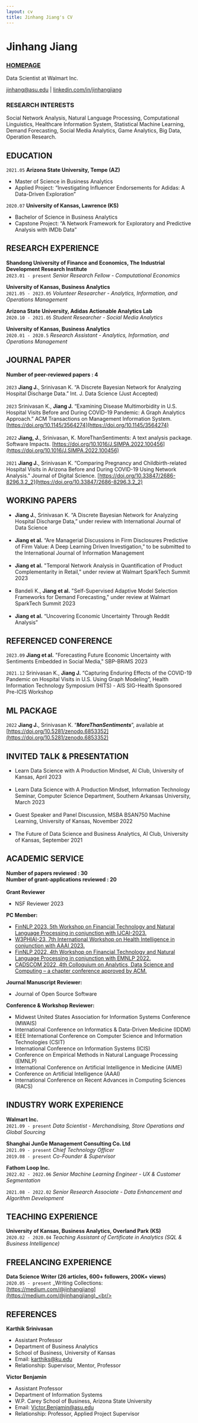 ```yaml
---
layout: cv
title: Jinhang Jiang's CV
---
```

# Jinhang Jiang
### <a href="http://jinhangjiang.com">HOMEPAGE</a>
Data Scientist at Walmart Inc.


<div id="webaddress">
<a href="mailto: jinhang@asu.edu">jinhang@asu.edu</a>
| <a href="https://www.linkedin.com/in/jinhangjiang/">linkedin.com/in/jinhangjiang</a>
</div>





### RESEARCH INTERESTS

Social Network Analysis, Natural Language Processing, Computational Linguistics, Healthcare Information System, Statistical Machine Learning, Demand Forecasting, Social Media Analytics, Game Analytics, Big Data, Operation Research.




## EDUCATION

`2021.05`
__Arizona State University, Tempe (AZ)__

- Master of Science in Business Analytics
- Applied Project: “Investigating Influencer Endorsements for Adidas: A Data-Driven Exploration”

`2020.07`
__University of Kansas, Lawrence (KS)__

- Bachelor of Science in Business Analytics
- Capstone Project: “A Network Framework for Exploratory and Predictive Analysis with IMDb Data”



## RESEARCH EXPERIENCE
__Shandong University of Finance and Economics, The Industrial Development Research Institute__ <br/>
`2023.01 - present`
_Senior Research Fellow - Computational Economics_
<br/>

__University of Kansas, Business Analytics__ <br/>
`2021.05 - 2023.05`
_Volunteer Researcher - Analytics, Information, and Operations Management_
<br/>

__Arizona State University, Adidas Actionable Analytics Lab__<br/>
`2020.10 - 2021.05`
_Student Researcher - Social Media Analytics_

__University of Kansas, Business Analytics__ <br/>
`2020.01 - 2020.5`
_Research Assistant - Analytics, Information, and Operations Management_
<br/>

## JOURNAL PAPER
**Number of peer-reviewed papers : 4**
<br/>
<br/>
`2023`
__Jiang J.__, Srinivasan K. “A Discrete Bayesian Network for Analyzing Hospital
Discharge Data.” Int. J. Data Science (Just Accepted)
<br/>
<br/>
`2023`
Srinivasan K., __Jiang J.__ “Examining Disease Multimorbidity in U.S. Hospital Visits Before and During COVID-19 Pandemic: A Graph Analytics Approach.” ACM Transactions on Management Information System. [https://doi.org/10.1145/3564274](https://doi.org/10.1145/3564274)
<br/>
<br/>
`2022`
__Jiang, J.__, Srinivasan, K. MoreThanSentiments: A text analysis package. Software Impacts. [https://doi.org/10.1016/J.SIMPA.2022.100456](https://doi.org/10.1016/J.SIMPA.2022.100456)
<br/>
<br/>
`2021`
__Jiang J.__, Srinivasan K. “Comparing Pregnancy and Childbirth-related Hospital Visits in Arizona Before and During COVID-19 Using Network Analysis." Journal of Digital Science. [https://doi.org/10.33847/2686-8296.3.2_2](https://doi.org/10.33847/2686-8296.3.2_2)

## WORKING PAPERS
* __Jiang J.__, Srinivasan K. “A Discrete Bayesian Network for Analyzing Hospital Discharge Data,” under review with International Journal of Data Science<br/> <br/>
* __Jiang et al.__ “Are Managerial Discussions in Firm Disclosures Predictive of Firm Value: A Deep Learning Driven Investigation,” to be submitted to the International Journal of Information Management<br/> <br/>
* __Jiang et al.__ "Temporal Network Analysis in Quantification of Product Complementarity in Retail," under review at Walmart SparkTech Summit 2023 <br/> <br/>
* Bandeli K., __Jiang et al.__ "Self-Supervised Adaptive Model Selection Frameworks for Demand Forecasting," under review at Walmart SparkTech Summit 2023 <br/> <br/>
* __Jiang et al.__ “Uncovering Economic Uncertainty Through Reddit Analysis”

## REFERENCED CONFERENCE
`2023.09`
__Jiang et al.__ "Forecasting Future Economic Uncertainty with Sentiments Embedded in Social Media," SBP-BRiMS 2023

`2021.12`
Srinivasan K., __Jiang J.__ “Capturing Enduring Effects of the COVID-19 Pandemic on Hospital Visits in U.S. Using Graph Modeling”, Health Information Technology Symposium (HITS) - AIS SIG-Health Sponsored Pre-ICIS Workshop


## ML PACKAGE
`2022`
__Jiang J.__, Srinivasan K. “__*MoreThanSentiments*__”, available at [https://doi.org/10.5281/zenodo.6853352](https://doi.org/10.5281/zenodo.6853352)


## INVITED TALK & PRESENTATION
* Learn Data Science with A Production Mindset, AI Club, University of Kansas, April 2023
<br/><br/>
* Learn Data Science with A Production Mindset, Information Technology Seminar, Computer Science Department, Southern Arkansas University, March 2023
<br/><br/>
* Guest Speaker and Panel Discussion, MSBA BSAN750 Machine Learning, University of Kansas, November 2022
<br/><br/>
* The Future of Data Science and Business Analytics, AI Club, University of Kansas, September 2021

## ACADEMIC SERVICE


**Number of papers reviewed : 30**
<br/>
**Number of grant-applications reviewed : 20**
<br/>
<br/>
__Grant Reviewer__
* NSF Reviewer 2023


__PC Member:__ 
* [FinNLP 2023, 5th Workshop on Financial Technology and Natural Language Processing in conjunction with IJCAI-2023.](https://sites.google.com/nlg.csie.ntu.edu.tw/finnlp-2023/organizations?authuser=0)
* [W3PHIAI-23, 7th International Workshop on Health Intelligence in conjunction with AAAI 2023.](http://w3phiai2023.w3phi.com/organizing-committee.html)
* [FinNLP 2022, 4th Workshop on Financial Technology and Natural Language Processing in conjunction with EMNLP 2022.](https://sites.google.com/nlg.csie.ntu.edu.tw/finnlp-2022-emnlp/home?authuser=0)
* [CADSCOM 2022, 4th Colloquium on Analytics, Data Science and Computing – a chapter conference approved by ACM.](https://www.twincitiesacm.org/cadscom2022/)

__Journal Manuscript Reviewer:__ 
* Journal of Open Source Software 

__Conference & Workshop Reviewer:__ 
* Midwest United States Association for Information Systems Conference (MWAIS)
* International Conference on Informatics & Data-Driven Medicine (IDDM)
* IEEE International Conference on Computer Science and Information Technologies (CSIT)
* International Conference on Information Systems (ICIS)
* Conference on Empirical Methods in Natural Language Processing (EMNLP)
* International Conference on Artificial Intelligence in Medicine (AIME)
* Conference on Artificial Intelligence (AAAI)
* International Conference on Recent Advances in Computing Sciences (RACS)



## INDUSTRY WORK EXPERIENCE
__Walmart Inc.__<br/>
`2021.09 - present`
_Data Scientist - Merchandising, Store Operations and Global Sourcing_

__Shanghai JunGe Management Consulting Co. Ltd__<br/>
`2021.09 - present`
_Chief Technology Officer_<br/>
`2019.08 - present`
_Co-Founder & Supervisor_<br/>

__Fathom Loop Inc.__<br/>
`2022.02 - 2022.06`
_Senior Machine Learning Engineer - UX & Customer Segmentation_

`2021.08 - 2022.02`
_Senior Research Associate - Data Enhancement and Algorithm Development_





## TEACHING EXPERIENCE
__University of Kansas, Business Analytics, Overland Park (KS)__<br/>
`2020.02 - 2020.04`
_Teaching Assistant of Certificate in Analytics (SQL & Business Intelligence)_<br/>



## FREELANCING EXPERIENCE
__Data Science Writer (26 articles, 600+ followers, 200K+ views)__<br/>
`2020.05 - present`
_Writing Collections: [https://medium.com/@jinhangjiang](https://medium.com/@jinhangjiang)_<br/>






## REFERENCES

__Karthik Srinivasan__
- Assistant Professor
- Department of Business Analytics
- School of Business, University of Kansas
- Email: karthiks@ku.edu
- Relationship: Supervisor, Mentor, Professor

__Victor Benjamin__
- Assistant Professor
- Department of Information Systems
- W.P. Carey School of Business, Arizona State University
- Email: Victor.Benjamin@asu.edu
- Relationship: Professor, Applied Project Supervisor



<!-- ### Footer

Last updated: Dec 22, 2022 -->
